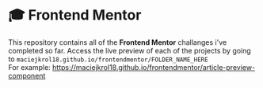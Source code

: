 # 🎓 Frontend Mentor
This repository contains all of the **Frontend Mentor** challanges i've completed so far.
Access the live preview of each of the projects by going to `maciejkrol18.github.io/frontendmentor/FOLDER_NAME_HERE`<br>
For example: https://maciejkrol18.github.io/frontendmentor/article-preview-component<br>

